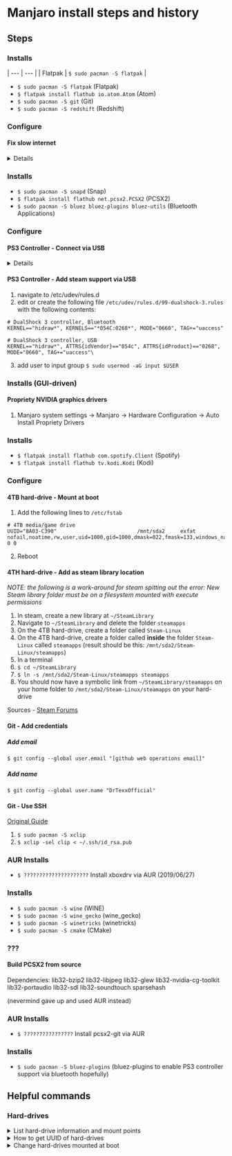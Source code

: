 # Manjaro install steps and history

## Steps
### Installs

| --- | --- |
| Flatpak | `$ sudo pacman -S flatpak` |

- `$ sudo pacman -S flatpak` (Flatpak)
- `$ flatpak install flathub io.atom.Atom` (Atom)
- `$ sudo pacman -S git` (Git)
- `$ sudo pacman -S redshift` (Redshift)

### Configure
#### Fix slow internet
<details>
  <ol>
    <li>Open KDE Connections Manager</li>
    <li>Change the MTU of your wired connection from 'automatic' to '1492' (bytes)</li>
    <li>Configure repos to local mirrors</li>
    <code>$ sudo pacman-mirrors -g</code>
    <li>Reboot</li>
</details>

### Installs
- `$ sudo pacman -S snapd` (Snap)
- `$ flatpak install flathub net.pcsx2.PCSX2` (PCSX2)
- `$ sudo pacman -S bluez bluez-plugins bluez-utils` (Bluetooth Applications)

### Configure
#### PS3 Controller -  Connect via USB
<details>
  <ol>
    <li>`$ systemctl start bluetooth.service`</li>
    <li>Plug in controller via USB</li>
    <li>Check xpad is installed and up-to-date `$ sudo pacman -S xpad` ***NECESSARY?***</li>
  </ol>
</details>

#### PS3 Controller - Add steam support via USB
1. navigate to /etc/udev/rules.d
2. edit or create the following file `/etc/udev/rules.d/99-dualshock-3.rules` with the following contents:

```
# DualShock 3 controller, Bluetooth
KERNEL=="hidraw*", KERNELS=="*054C:0268*", MODE="0660", TAG+="uaccess"

# DualShock 3 controller, USB
KERNEL=="hidraw*", ATTRS{idVendor}=="054c", ATTRS{idProduct}=="0268", MODE="0660", TAG+="uaccess"\
```

3. add user to input group `$ sudo usermod -aG input $USER`

### Installs (GUI-driven)
#### Propriety NVIDIA graphics drivers
1. Manjaro system settings -> Manjaro -> Hardware Configuration -> Auto Install Propriety Drivers

### Installs
- `$ flatpak install flathub com.spotify.Client` (Spotify)
- `$ flatpak install flathub tv.kodi.Kodi` (Kodi)

### Configure
#### 4TB hard-drive - Mount at boot
1. Add the following lines to `/etc/fstab`

```
# 4TB media/game drive
UUID="8A03-C390"                          /mnt/sda2     exfat   nofail,noatime,rw,user,uid=1000,gid=1000,dmask=022,fmask=133,windows_names,auto,umask=000,exec 0 0
```

2. Reboot

#### 4TH hard-drive - Add as steam library location
_NOTE: the following is a work-around for steam spitting out the error: New Steam library folder must be on a filesystem mounted with execute permissions_

1. In steam, create a new library at `~/SteamLibrary`
2. Navigate to `~/SteamLibrary` and delete the folder `steamapps`
3. On the 4TB hard-drive, create a folder called `Steam-Linux`
4. On the 4TB hard-drive, create a folder called **inside** the folder `Steam-Linux` called `steamapps`
(result should be this: `/mnt/sda2/Steam-Linux/steamapps`)
5. In a terminal
  1. `$ cd ~/SteamLibrary`
  2. `$ ln -s /mnt/sda2/Steam-Linux/steamapps steamapps`
6. You should now have a symbolic link from `~/SteamLibrary/steamapps` on your home folder to `/mnt/sda2/Steam-Linux/steamapps` on your hard-drive

Sources - [Steam Forums](https://steamcommunity.com/app/221410/discussions/0/666827316152433246/#c624076027916587866)

#### Git - Add credentials
##### Add email
`$ git config --global user.email "[github web operations email]"`
##### Add name
`$ git config --global user.name "DrTexxOfficial"`

#### Git - Use SSH
[Original Guide](https://help.github.com/en/articles/connecting-to-github-with-ssh)
1. `$ sudo pacman -S xclip`
1. `$ xclip -sel clip < ~/.ssh/id_rsa.pub`

### AUR Installs
- `$ ?????????????????????` Install xboxdrv via AUR (2019/06/27)

### Installs
- `$ sudo pacman -S wine` (WINE)
- `$ sudo pacman -S wine_gecko` (wine_gecko)
- `$ sudo pacman -S winetricks` (winetricks)
- `$ sudo pacman -S cmake` (CMake)

### ???
#### Build PCSX2 from source
Dependencies:
lib32-bzip2
lib32-libjpeg
lib32-glew
lib32-nvidia-cg-toolkit
lib32-portaudio
lib32-sdl
lib32-soundtouch
sparsehash

(nevermind gave up and used AUR instead)

### AUR Installs
- `$ ????????????????` Install pcsx2-git via AUR

### Installs
- `$ sudo pacman -S bluez-plugins` (bluez-plugins to enable PS3 controller support via bluetooth hopefully)

## Helpful commands
### Hard-drives
<details>
  <summary>List hard-drive information and mount points</summary>
  <code>lsblk</code>
</details>
<details>
  <summary>How to get UUID of hard-drives</summary>
  <code>sudo blkid</code>
</details>
<details>
  <summary>Change hard-drives mounted at boot</summary>
  Edit <code>/etc/fstab</code>
</details>
